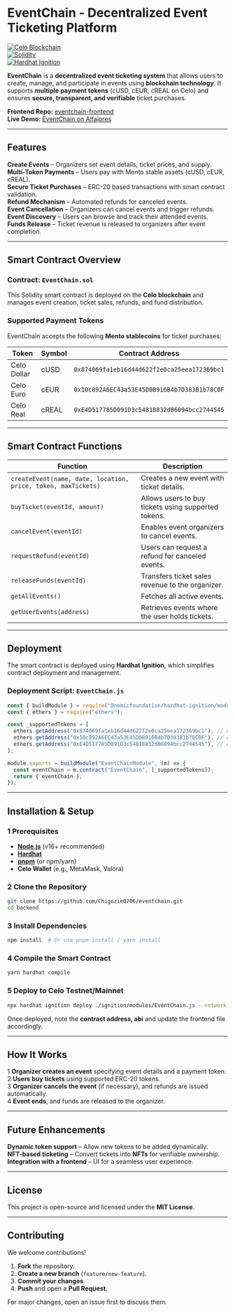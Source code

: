 # **EventChain - Decentralized Event Ticketing Platform**

[![Celo Blockchain](https://img.shields.io/badge/Celo-Blockchain-yellow)](https://celo.org/)  
[![Solidity](https://img.shields.io/badge/Solidity-✔️-blue)](https://soliditylang.org/)  
[![Hardhat Ignition](https://img.shields.io/badge/Hardhat-Ignition-orange)](https://hardhat.org/)

**EventChain** is a **decentralized event ticketing system** that allows users to create, manage, and participate in events using **blockchain technology**. It supports **multiple payment tokens** (cUSD, cEUR, cREAL on Celo) and ensures **secure, transparent, and verifiable** ticket purchases.

**Frontend Repo:** [eventchain-frontend](https://github.com/Chigozie0706/eventchain/tree/main/event-frontend)  
**Live Demo:** [EventChain on Alfajores](https://eventchain.vercel.app)

---

## **Features**

**Create Events** – Organizers set event details, ticket prices, and supply.  
**Multi-Token Payments** – Users pay with Mento stable assets (cUSD, cEUR, cREAL).  
**Secure Ticket Purchases** – ERC-20 based transactions with smart contract validation.  
**Refund Mechanism** – Automated refunds for canceled events.  
**Event Cancellation** – Organizers can cancel events and trigger refunds.  
**Event Discovery** – Users can browse and track their attended events.  
**Funds Release** – Ticket revenue is released to organizers after event completion.

---

## **Smart Contract Overview**

### **Contract: `EventChain.sol`**

This Solidity smart contract is deployed on the **Celo blockchain** and manages event creation, ticket sales, refunds, and fund distribution.

### **Supported Payment Tokens**

EventChain accepts the following **Mento stablecoins** for ticket purchases:

| Token       | Symbol | Contract Address                             |
| ----------- | ------ | -------------------------------------------- |
| Celo Dollar | cUSD   | `0x874069fa1eb16d44d622f2e0ca25eea172369bc1` |
| Celo Euro   | cEUR   | `0x10c892A6EC43a53E45D0B916B4b7D383B1b78C0F` |
| Celo Real   | cREAL  | `0xE4D517785D091D3c54818832dB6094bcc2744545` |

---

## **Smart Contract Functions**

| Function                                                      | Description                                         |
| ------------------------------------------------------------- | --------------------------------------------------- |
| `createEvent(name, date, location, price, token, maxTickets)` | Creates a new event with ticket details.            |
| `buyTicket(eventId, amount)`                                  | Allows users to buy tickets using supported tokens. |
| `cancelEvent(eventId)`                                        | Enables event organizers to cancel events.          |
| `requestRefund(eventId)`                                      | Users can request a refund for canceled events.     |
| `releaseFunds(eventId)`                                       | Transfers ticket sales revenue to the organizer.    |
| `getAllEvents()`                                              | Fetches all active events.                          |
| `getUserEvents(address)`                                      | Retrieves events where the user holds tickets.      |

---

## **Deployment**

The smart contract is deployed using **Hardhat Ignition**, which simplifies contract deployment and management.

### **Deployment Script: `EventChain.js`**

```javascript
const { buildModule } = require("@nomicfoundation/hardhat-ignition/modules");
const { ethers } = require("ethers");

const _supportedTokens = [
  ethers.getAddress("0x874069fa1eb16d44d622f2e0ca25eea172369bc1"), // cUSD
  ethers.getAddress("0x10c892A6EC43a53E45D0B916B4b7D383B1b78C0F"), // cEUR
  ethers.getAddress("0xE4D517785D091D3c54818832dB6094bcc2744545"), // cREAL
];

module.exports = buildModule("EventChainModule", (m) => {
  const eventChain = m.contract("EventChain", [_supportedTokens]);
  return { eventChain };
});
```

---

## **Installation & Setup**

### **1 Prerequisites**

- **[Node.js](https://nodejs.org/)** (v16+ recommended)
- **[Hardhat](https://hardhat.org/)**
- **[pnpm](https://pnpm.io/)** (or npm/yarn)
- **Celo Wallet** (e.g., MetaMask, Valora)

### **2 Clone the Repository**

```sh
git clone https://github.com/Chigozie0706/eventchain.git
cd backend
```

### **3 Install Dependencies**

```sh
npm install  # Or use pnpm install / yarn install
```

### **4 Compile the Smart Contract**

```sh
yarn hardhat compile
```

### **5 Deploy to Celo Testnet/Mainnet**

```sh
npx hardhat ignition deploy ./ignition/modules/EventChain.js --network celo_alfajores
```

Once deployed, note the **contract address, abi** and update the frontend file accordingly.

---

## **How It Works**

1 **Organizer creates an event** specifying event details and a payment token.  
2 **Users buy tickets** using supported ERC-20 tokens.  
3 **Organizer cancels the event** (if necessary), and refunds are issued automatically.  
4 **Event ends**, and funds are released to the organizer.

---

## **Future Enhancements**

**Dynamic token support** – Allow new tokens to be added dynamically.  
**NFT-based ticketing** – Convert tickets into **NFTs** for verifiable ownership.  
**Integration with a frontend** – UI for a seamless user experience.

---

## **License**

This project is open-source and licensed under the **MIT License**.

---

## **Contributing**

We welcome contributions!

1. **Fork** the repository.
2. **Create a new branch** (`feature/new-feature`).
3. **Commit your changes**.
4. **Push** and open a **Pull Request**.

For major changes, open an issue first to discuss them.
